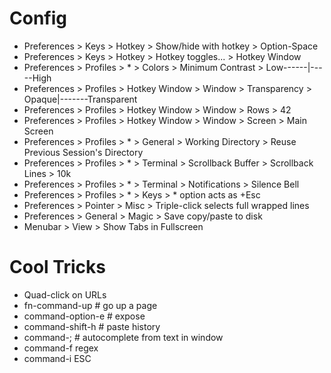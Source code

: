 Config
======
- Preferences > Keys > Hotkey > Show/hide with hotkey > Option-Space
- Preferences > Keys > Hotkey > Hotkey toggles... > Hotkey Window
- Preferences > Profiles > * > Colors > Minimum Contrast >  Low------|-----High
- Preferences > Profiles > Hotkey Window > Window > Transparency > Opaque|-------Transparent
- Preferences > Profiles > Hotkey Window > Window > Rows > 42
- Preferences > Profiles > Hotkey Window > Window > Screen > Main Screen
- Preferences > Profiles > * > General > Working Directory > Reuse Previous Session's Directory
- Preferences > Profiles > * > Terminal > Scrollback Buffer > Scrollback Lines > 10k
- Preferences > Profiles > * > Terminal > Notifications > Silence Bell
- Preferences > Profiles > * > Keys > * option acts as +Esc
- Preferences > Pointer > Misc > Triple-click selects full wrapped lines
- Preferences > General > Magic > Save copy/paste to disk
- Menubar > View > Show Tabs in Fullscreen


Cool Tricks
===========
- Quad-click on URLs
- fn-command-up # go up a page
- command-option-e # expose
- command-shift-h # paste history
- command-; # autocomplete from text in window
- command-f <click magnifying glass> regex
- command-i <tabname> ESC
